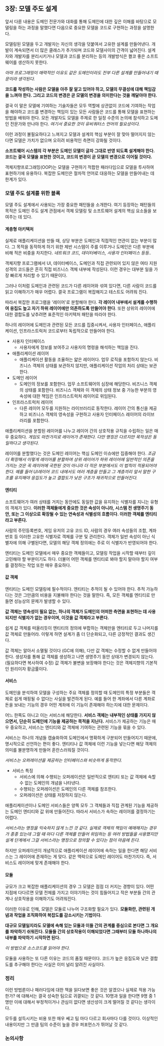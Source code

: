 ## 3장: 모델 주도 설계

앞서 다룬 내용은 도메인 전문가와 대화를 통해 도메인에 대한 깊은 이해를 바탕으로 모댈링을 하는 과정을 말했다면 다음으로 중요한 모델을 코드로 구현하는 과정을 설명한다.

모델링된 모델을 두고 개발자는 자신의 생각을 덧붙여서 고유한 설계를 만들어낸다. 개발이 계속되면서 더 많은 클래스가 추가되며 코드와 모델사이의 간격이 넓어진다. 설계자와 개발자를 분리시키거나 모델과 코드를 분리하는 등의 개발방식은 켤코 좋은 소프트웨어를 생산하지 못한다.

*아마 프로그래밍이 매력적인 이유도 같은 도메인이라도 전부 다른 설계를 만들어내기 때문이라 생각된다.*

**코드를 작성하는 사람은 모델을 아주 잘 알고 있어야 하고, 모델의 무결성에 대해 책임감을 느껴야 한다. 그리고 코드의 변경은 곧 모델의 변경을 의미한다는 것을 깨달아야 한다.**

결국 이 말은 모델에 기여하는 기술자들은 모두 역할에 상관없이 코드에 기여하는 작업을 해야하고 코드를 변경하는 책임이 있는 모든 사람들은 코드를 통해 모델을 표현하는 방법을 배워야 한다. 모든 개발자도 모델을 주제로 한 일정 수준의 논의에 참석하고 도메인 전문가와 만나야 한다. *여기서 중요한 것이 유비쿼터스 언어의 필요성이다.*

이런 과정이 불필요하다고 느껴지고 모델과 설계의 핵심 부분이 잘 맞아 떨어지지 않는다면 모델은 가치가 없으며 오히려 비용적인 측면이 강화될 것이다.

**소프트웨어 시스템의 각 부분은 도메인 모델이 글자 그대로 반영 되도록 설계해야 한다. 코드는 결국 모델을 표현한 것이고, 코드의 변경이 곧 모델의 변경으로 이어질 것이다.**

객체지향프로그래밍(OOP)는 모델을 구현하기 적합한 패러다임으로 모델을 투사하여 표현하기에 유용하다. 복잡한 도메인은 절차적 언어로 대응하는 모델을 만들어내는 데 한계가 있다.

### 모델 주도 설계를 위한 블록

모델 주도 설계에서 사용되는 가장 중요한 패턴들을 소개한다. 여기 등장하는 패턴들의 목적은 도메인 주도 설계 관점에서 객체 모델링 및 소프트웨어 설계의 핵심 요소들을 보여주는 데 있다.

#### 계층형 아키텍처

실제로 애플리케이션을 만들 때, 상당 부분은 도메인과 직접적인 연관이 없는 부분이 많다. 그 목적을 동작하게 하기 위한 제반 시스템이 주를 이루거나 도메인은 다른 부분에 비해 적은 비중을 차지한다. *네트워크 코드, 데이터베이스, 사용자 인터페이스 등등..*

객체지향 프로그램에서 UI, 데이터베이스, 도메인과 직접 관련되어 있지 않은 여타 지원 성격의 코드들은 흔히 직접 비즈니스 객체 내부에 작성된다. 이런 경우는 대부분 일을 가장 빠르게 처리할 수 있기 때문이다.

그러나 이처럼 도메인과 관련된 코드가 다른 레이어와 섞여 있다면, 다른 사람이 코드를 읽고 이해하기가 매우 어렵다. 결국 프로그램이 복잡해지고 테스트도 어려워 진다.

따라서 복잡한 프로그램을 '레이어'로 분할해야 한다. **각 레이어 내부에서 설계를 수행하여 응집도 높고 자기 하위 레이어에만 의존하도록 만들어야 한다**. 또한 상위의 레이어에 대한 결합도를 낮추려면 표준적인 아키텍처 패턴을 따라야 한다.

하나의 레이어에 도메인과 관련된 모든 코드를 집중시켜서, 사용자 인터페이스, 애플리케이션, 인프라스트럭처 코드로부터 독립적으로 만들어야 한다.

- 사용자 인터페이스
  - 사용자에게 정보를 보여주고 사용자의 명령을 해석하는 책임을 진다.
- 애플리케이션 레이어
  - 애플리케이션 활동을 조율하는 얇은 레이어다. 업무 로직을 포함하지 않는다. 비즈니스 객체의 상태를 보관하지 않지만, 애플리케이션 작업의 처리 상태는 보관한다.
- 도메인 레이어
  - 도메인의 정보를 포함한다. 업무 소프트웨어의 심장에 해당한다. 비즈니스 객체의 상태를 포함한다. 비즈니스 객체와 이 객체의 상태 정보 중 가능한 부분의 영속성에 대한 책임은 인프라스트럭처 레이어로 위임된다.
- 인프라스트럭처 레이어
  - 다른 레이어 모두를 지원하는 라이브러리로 동작한다. 레이어 간의 통신을 제공하고 비즈니스 객체의 영속성을 구현하고 사용자 인터페이스 레이어의 라이브러리를 포함한다.

애플리케이션을 분할된 레이어를 나누고 레이어 간의 상호작용 규칙을 수립하는 일은 매우 중요하다. *게임도 마찬가지로 레이어가 존재한다. 다만 명칭은 다르지만 목적성은 동일하다고 생각된다.*

레이어를 분할했다는 것은 도메인 레이어는 핵심 도메인 이슈에만 집중해야 한다. *조금 더 확장해서 이렇게 레이어를 분할하여 상위 레이어가 하위 레이어에 일반적인 의존을 가지는 것은 꼭 레이어에 국한된 것이 아니라 더 작은 부분에서도 이 법칙이 적용되어야 한다. 예를 들어 UI레이어 코드 내에서도 여러 계층을 만들고 그 계층끼리 앞서 말한 구조를 유지해야 응집도가 높고 결합도가 낮은 구조가 재귀적으로 만들어진다.*

#### 엔티티

소프트웨어가 여러 상태를 거치는 동안에도 동일한 값을 유지하는 식별자를 지니는 유형의 객체가 있다. **이러한 객체들에게 중요한 것은 속성이 아니라, 시스템 전 생명주기 동안, 또는 그 이상으로 확장될 수 있는 연속성과 식별성의 흐름이다. 이러한 객체를 엔티티라고 부른다.**

사람의 주민등록번호, 게임 유저의 고유 코드 ID, 사람의 경우 여러 속성들의 조합, 계좌번호 등 이러한 고유한 식별자로 객체를 구분 및 관리한다. 객체가 일반 속성이 아닌 식별자에 의해 구별된다면, 모델의 해당 객체 정의에는 주로 이 식별자가 반영되어야 한다.

엔티티는 도메인 모델에서 매우 중요한 객체들이고, 모델링 작업을 시작할 때부터 깊이 고민해야 할 부분이기도 하다. 더불어 어떤 객체를 엔티티로 봐야 할지 말아야 할지 여부를 결정하는 작업 또한 매우 중요하다.

#### 값 객체

엔티티는 도메인 모델링에 필수적이다. 엔티티는 추적이 될 수 있어야 한다. 추적 가능하다는 것은 그만큼의 비용을 지불해야 한다는 것을 말한다. 즉, 모든 객체를 엔티티로 만들면 성능상의 문제가 발생할 수 있다.

**값 객체는 영속성이 필요 없는, 하나의 객체가 도메인의 어떠한 측면을 표현하는 데 사용되지만 식별자가 없는 경우이며, 이것을 값 객체라고 부른다.**

쉽게 값 객체를 떠올리듯이 엔티티의 정의에 부합하는 객체만을 엔티티로 두고 나머지를 값 객체로 만들어라. 이렇게 하면 설계가 좀 더 단순화되고, 다른 긍정적인 결과도 생긴다.

값 객체는 알아서 소멸될 것이다 (GC에 의해), 다만 값 객체는 수정할 수 없게 만들어야 한다. 생성자를 통해 값 객체를 생성하고 나면 생명주기 동안 상태가 변경되지 않는다. (필요하다면 복사하여 수정) 값 객체가 불변을 보장해야 한다는 것은 객체지향의 기본적인 원리이자 황금률이다.

#### 서비스

도메인을 분석하여 모델을 구성하는 주요 객체를 정의할 때 도메인의 특정 부분들은 객체로 쉽게 매핑될 수 없다는 사실을 발견하게 된다. 예를 들어 한 계좌에서 다른 계좌로 돈을 보내는 기능의 경우 어떤 계좌에 이 기능이 존재해야 하는지에 대한 문제이다.

어느 한쪽도 아니고 이는 서비스에 해당한다. **서비스 객체는 내부적인 상태를 가지지 않으면서, 단순히 도메인에 기능을 제공하는 목적을 지닌다.** 서비스가 제공하는 기능은 매우 중요하고, 서비스는 엔티티와 값 객체에 기여하는 관련된 기능을 묶을 수 있다.

서비스는 하나의 개념들 캡슐화하여 도메인에서 명확하게 구분되어 만들어지기 때문에, 명시적으로 선언하는 편이 좋다. 엔티티나 값 객체에 이런 기능을 넣는다면 해당 객체의 의미를 불분명하게 만들어 혼란스러워질 것이다.

*서비스는 오퍼레이션을 제공하는 인터페이스와 비슷하게 동작한다.*

- 서비스 특징
  - 서비스에 의해 수행되는 오퍼레이션은 일반적으로 엔티티 또는 값 객체에 속할 수 없는 도메인의 개념을 나타낸다.
  - 수행되는 오퍼레이션은 도메인의 다른 객체를 참조한다.
  - 오퍼레이션은 상태를 저장하지 않는다.

애플리케이션이나 도메인 서비스들은 양쪽 모두 그 객체들과 직접 관계된 기능을 제공하는 도메인 엔티티와 값 위에 만들어진다. 따라서 서비스가 속하는 레이어를 결정하기는 어렵다.

*서비스라는 명칭을 익숙하지 않게 느낀 것 같다. 실제로 객체의 책임이 예매해지는 경우가 종종 있는데 그럴 때 마다 다른 객체를 만들어 위임하는 등 여러 방법들을 사용했지만 설계 단계에서 그걸 서비스라는 명칭으로 정의할 수 있다는 점이 마음에 든다.*

하지만 오퍼레이션이 개념적으로 애플리케이션 레이어에 속하는 일을 한다면 해당 서비스는 그 레이어에 존재하는 게 맞다. 같은 맥락으로 도메인 레이어도 마찬가지다. 즉, 서비스도 레이어에 맞게 존재해야 한다.

#### 모듈

규모가 크고 복잡한 애플리케이션의 경우 그 모델은 점점 더 커지는 경향이 있다. 어떤 지점에 다다르면 모델 전체를 가지고 이야기하는 것이 힘들어지고 작은 부분들 간의 관계나 상호작용을 이해하기도 어려워진다.

이러한 이유로 인해, 모델은 모듈로 나누어 구조화할 필요가 있다. **모듈화란, 관련된 개념과 작업을 조직화하여 복잡도를 감소시키는 기법이다.**

**대규모 모델일지라도 모델에 속해 있는 모듈과 이들 간의 관계를 중심으로 본다면 그 개요를 파악하기 쉬워진다. 모듈들 간의 상호작용이 이해되었다면 그때부터 모듈 하나하나의 내부를 파악하기 시작하면 된다.**

*이 방법으로 소스코드를 읽어야 한다.*

모듈을 사용하는 또 다른 이유는 코드의 품질 때문이다. 코드가 높은 응짐도와 낮은 결합도를 추구해야 한다는 사실은 이미 널리 알려진 사실이다.

### 정리

이런 방법론이나 패러다임에 대한 책을 읽다보면 좋은 것은 알겠으나 실제로 적용 가능한가? 에 대해서는 결국 성숙한 팀으로 귀결되는 것 같다. 10명과 일을 한다면 9명 중 1명만 이에 대해서 부정적이거나 관심이 없다면 생산성이 크게 떨어질 것 같다는 생각이다.

모두를 설득시키는 비용 또한 매우 쎄고 팀 마다 다르고 회사마다 다를 것이다. 이상적인 내용이지만 그 만큼 팀의 수준이 높을 경우 퍼포먼스가 뛰어날 것 같다.

### 논의사항

